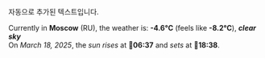 
자동으로 추가된 텍스트입니다.

<!--START_SECTION:weather:moscow-->
Currently in **Moscow** (RU), the weather is: **-4.6°C** (feels like **-8.2°C**), ***clear sky***<br/>
On *March 18, 2025*, the *sun rises* at 🌅**06:37** and *sets* at 🌇**18:38**.
<!--END_SECTION:weather-->
